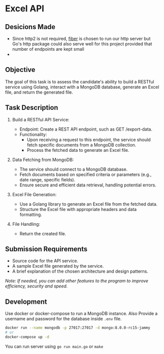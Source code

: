 # Excel API

<!-- TODO: add api endpoints guide here -->

## Desicions Made

- Since http2 is not required, [fiber](https://github.com/gofiber/fiber) is chosen to run our http server but Go's http package could also serve well for this project provided that number of endpoints are kept small
-

## Objective

The goal of this task is to assess the candidate's ability to build a RESTful service using Golang, interact with a MongoDB database, generate an Excel file, and return the generated file.

## Task Description

1. Build a RESTful API Service:

   - Endpoint: Create a REST API endpoint, such as GET /export-data.
   - Functionality:
     - Upon receiving a request to this endpoint, the service should fetch specific documents from a MongoDB collection.
     - Process the fetched data to generate an Excel file.

2. Data Fetching from MongoDB:

   - The service should connect to a MongoDB database.
   - Fetch documents based on specified criteria or parameters (e.g., date range, specific fields).
   - Ensure secure and efficient data retrieval, handling potential errors.

3. Excel File Generation:

   - Use a Golang library to generate an Excel file from the fetched data.
   - Structure the Excel file with appropriate headers and data formatting.

4. File Handling:

   - Return the created file.

## Submission Requirements

- Source code for the API service.
- A sample Excel file generated by the service.
- A brief explanation of the chosen architecture and design patterns.

_Note: If needed, you can add other features to the program to improve efficiency, security and speed._

## Development

Use docker or docker-compose to run a MongoDB instance.
Also Provide a username and password for the database inside `.env` file.

```sh
docker run --name mongodb -p 27017:27017 -d mongo:8.0.0-rc15-jammy
# or
docker-compose up -d
```

You can run server using `go run main.go` or `make`
